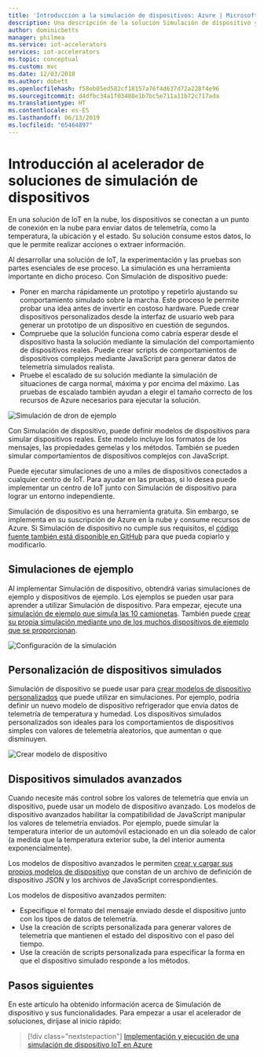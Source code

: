 ```yaml
---
title: 'Introducción a la simulación de dispositivos: Azure | Microsoft Docs'
description: Una descripción de la solución Simulación de dispositivo y sus funcionalidades.
author: dominicbetts
manager: philmea
ms.service: iot-accelerators
services: iot-accelerators
ms.topic: conceptual
ms.custom: mvc
ms.date: 12/03/2018
ms.author: dobett
ms.openlocfilehash: f58eb05ed582cf18157a76f4d637d72a228f4e96
ms.sourcegitcommit: d4dfbc34a1f03488e1b7bc5e711a11b72c717ada
ms.translationtype: HT
ms.contentlocale: es-ES
ms.lasthandoff: 06/13/2019
ms.locfileid: "65464897"
---
```

# <a name="device-simulation-solution-accelerator-overview"></a>Introducción al acelerador de soluciones de simulación de dispositivos

En una solución de IoT en la nube, los dispositivos se conectan a un punto de conexión en la nube para enviar datos de telemetría, como la temperatura, la ubicación y el estado. Su solución consume estos datos, lo que le permite realizar acciones o extraer información.

Al desarrollar una solución de IoT, la experimentación y las pruebas son partes esenciales de ese proceso. La simulación es una herramienta importante en dicho proceso. Con Simulación de dispositivo puede:

* Poner en marcha rápidamente un prototipo y repetirlo ajustando su comportamiento simulado sobre la marcha. Este proceso le permite probar una idea antes de invertir en costoso hardware. Puede crear dispositivos personalizados desde la interfaz de usuario web para generar un prototipo de un dispositivo en cuestión de segundos.
* Compruebe que la solución funciona como cabría esperar desde el dispositivo hasta la solución mediante la simulación del comportamiento de dispositivos reales. Puede crear scripts de comportamientos de dispositivos complejos mediante JavaScript para generar datos de telemetría simulados realista.
* Pruebe el escalado de su solución mediante la simulación de situaciones de carga normal, máxima y por encima del máximo. Las pruebas de escalado también ayudan a elegir el tamaño correcto de los recursos de Azure necesarios para ejecutar la solución.

![Simulación de dron de ejemplo](media/iot-accelerators-device-simulation-overview/dronesimulation.png)

Con Simulación de dispositivo, puede definir modelos de dispositivos para simular dispositivos reales. Este modelo incluye los formatos de los mensajes, las propiedades gemelas y los métodos. También se pueden simular comportamientos de dispositivos complejos con JavaScript.

Puede ejecutar simulaciones de uno a miles de dispositivos conectados a cualquier centro de IoT. Para ayudar en las pruebas, si lo desea puede implementar un centro de IoT junto con Simulación de dispositivo para lograr un entorno independiente.

Simulación de dispositivo es una herramienta gratuita. Sin embargo, se implementa en su suscripción de Azure en la nube y consume recursos de Azure. Si Simulación de dispositivo no cumple sus requisitos, el [código fuente también está disponible en GitHub](https://github.com/Azure/device-simulation-dotnet) para que pueda copiarlo y modificarlo.

## <a name="sample-simulations"></a>Simulaciones de ejemplo

Al implementar Simulación de dispositivo, obtendrá varias simulaciones de ejemplo y dispositivos de ejemplo. Los ejemplos se pueden usar para aprender a utilizar Simulación de dispositivo. Para empezar, ejecute una [simulación de ejemplo que simula las 10 camionetas](quickstart-device-simulation-deploy.md). También puede [crear su propia simulación mediante uno de los muchos dispositivos de ejemplo que se proporcionan](iot-accelerators-device-simulation-create-simulation.md).

![Configuración de la simulación](media/iot-accelerators-device-simulation-overview/samplesimulation1.png)

## <a name="custom-simulated-devices"></a>Personalización de dispositivos simulados

Simulación de dispositivo se puede usar para [crear modelos de dispositivo personalizados](iot-accelerators-device-simulation-create-custom-device.md) que puede utilizar en simulaciones. Por ejemplo, podría definir un nuevo modelo de dispositivo refrigerador que envía datos de telemetría de temperatura y humedad. Los dispositivos simulados personalizados son ideales para los comportamientos de dispositivos simples con valores de telemetría aleatorios, que aumentan o que disminuyen.

![Crear modelo de dispositivo](media/iot-accelerators-device-simulation-overview/adddevicemodel.png)

## <a name="advanced-simulated-devices"></a>Dispositivos simulados avanzados

Cuando necesite más control sobre los valores de telemetría que envía un dispositivo, puede usar un modelo de dispositivo avanzado. Los modelos de dispositivo avanzados habilitar la compatibilidad de JavaScript manipular los valores de telemetría enviados. Por ejemplo, puede simular la temperatura interior de un automóvil estacionado en un día soleado de calor (a medida que la temperatura exterior sube, la del interior aumenta exponencialmente).

Los modelos de dispositivo avanzados le permiten [crear y cargar sus propios modelos de dispositivo](iot-accelerators-device-simulation-advanced-device.md) que constan de un archivo de definición de dispositivo JSON y los archivos de JavaScript correspondientes.

Los modelos de dispositivo avanzados permiten:

* Especifique el formato del mensaje enviado desde el dispositivo junto con los tipos de datos de telemetría.
* Use la creación de scripts personalizada para generar valores de telemetría que mantienen el estado del dispositivo con el paso del tiempo.
* Use la creación de scripts personalizada para especificar la forma en que el dispositivo simulado responde a los métodos.

## <a name="next-steps"></a>Pasos siguientes

En este artículo ha obtenido información acerca de Simulación de dispositivo y sus funcionalidades. Para empezar a usar el acelerador de soluciones, diríjase al inicio rápido:

> [!div class="nextstepaction"]
> [Implementación y ejecución de una simulación de dispositivo IoT en Azure](quickstart-device-simulation-deploy.md)
